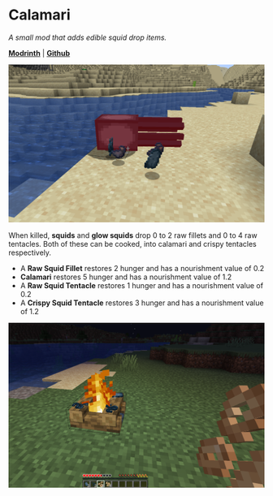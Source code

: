 # Calamari
*A small mod that adds edible squid drop items.*

[**Modrinth**](https://modrinth.com/mod/calamari) | [**Github**](https://github.com/woodalis/calamari)

![Dead squid dropping various loot, including fillets](doc/drops.png)

When killed, **squids** and **glow squids** drop 0 to 2 raw fillets and 0 to 4 raw tentacles.
Both of these can be cooked, into calamari and crispy tentacles respectively.

 - A **Raw Squid Fillet** restores 2 hunger and has a nourishment value of 0.2
 - **Calamari** restores 5 hunger and has a nourishment value of 1.2
 - A **Raw Squid Tentacle** restores 1 hunger and has a nourishment value of 0.2
 - A **Crispy Squid Tentacle** restores 3 hunger and has a nourishment value of 1.2

![Squid cooking on a campfire](doc/cook.png)
